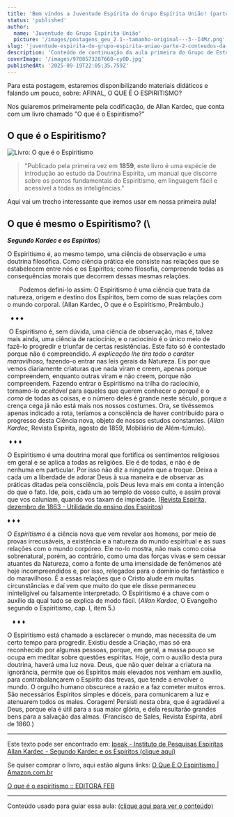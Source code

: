 ```yaml
---
title: 'Bem vindos a Juventude Espírita do Grupo Espírita União! (parte 2 - conteúdos da aula)'
status: 'published'
author:
  name: 'Juventude do Grupo Espírita União'
  picture: '/images/postagens_geu_2.1--tamanho-original---3--I4Mz.png'
slug: 'juventude-espirita-do-grupo-espirita-uniao-parte-2-conteudos-da-aula'
description: 'Conteúdo de continuação da aula primeira do Grupo de Estudos da Juventude de Capanema PA - Grupo Espírita União'
coverImage: '/images/9788573287660-cyOD.jpg'
publishedAt: '2025-09-19T22:05:35.759Z'
---
```


Para esta postagem, estaremos disponibilizando materiais didáticos e falando um pouco, sobre: AFINAL, O QUE É O ESPIRITISMO?

Nos guiaremos primeiramente pela codificação, de Allan Kardec, que conta com um livro chamado "O que é o Espiritismo?"

## O que é o Espiritismo?

![Livro: O que é o Espiritismo](/images/9788573287660-I5OD.jpg)

> "Publicado pela primeira vez em **1859**, este livro é uma espécie de introdução ao estudo da Doutrina Espírita, um manual que discorre sobre os pontos fundamentais do Espiritismo, em linguagem fácil e acessível a todas as inteligências."

Aqui vai um trecho interessante que iremos usar em nossa primeira aula!

## O que é mesmo o Espiritismo? (\
***Segundo Kardec e os Espíritos***)

O Espiritismo é, ao mesmo tempo, uma ciência de observação e uma doutrina filosófica. Como ciência prática ele consiste nas relações que se estabelecem entre nós e os Espíritos; como filosofia, compreende todas as consequências morais que decorrem dessas mesmas relações.

       Podemos defini-lo assim: O Espiritismo é uma ciência que trata da natureza, origem e destino dos Espíritos, bem como de suas relações com o mundo corporal. (Allan Kardec, O que é o Espiritismo, Preâmbulo.)

  ♦ ♦ ♦

 O Espiritismo é, sem dúvida, uma ciência de observação, mas é, talvez mais ainda, uma ciência de raciocínio, e o raciocínio é o único meio de fazê-lo progredir e triunfar de certas resistências. Este fato só é contestado porque não é compreendido. *A explicação lhe tira todo o caráter maravilhoso,* fazendo-o entrar nas leis gerais da Natureza. Eis por que vemos diariamente criaturas que nada viram e creem, apenas porque compreendem, enquanto outras viram e não creem, porque não compreendem. Fazendo entrar o Espiritismo na trilha do raciocínio, tornamo-lo *aceitável* para aqueles que querem conhecer o *porquê* e o *como* de todas as coisas, e o número deles é grande neste século, porque a crença cega já não está mais nos nossos costumes. Ora, se tivéssemos apenas indicado a rota, teríamos a consciência de haver contribuído para o progresso desta Ciência nova, objeto de nossos estudos constantes. (*Allan Kardec,* Revista Espírita, agosto de 1859, Mobiliário de Além-túmulo).

 ♦ ♦ ♦

O Espiritismo é uma doutrina moral que fortifica os sentimentos religiosos em geral e se aplica a todas as religiões. Ele é de todas, e não é de nenhuma em particular. Por isso não diz a ninguém que a troque. Deixa a cada um a liberdade de adorar Deus à sua maneira e de observar as práticas ditadas pela consciência, pois Deus leva mais em conta a intenção do que o fato. Ide, pois, cada um ao templo do vosso culto, e assim provai que vos caluniam, quando vos taxam de impiedade. ([Revista Espírita, dezembro de 1863 - Utilidade do ensino dos Espíritos](https://www.ipeak.net/site/estudo_janela_conteudo.php?origem=5534&&idioma=1)) 

♦ ♦ ♦ 

O *Espiritismo* é a ciência nova que vem revelar aos homens, por meio de provas irrecusáveis, a existência e a natureza do mundo espiritual e as suas relações com o mundo corpóreo. Ele no-lo mostra, não mais como coisa sobrenatural, porém, ao contrário, como uma das forças vivas e sem cessar atuantes da Natureza, como a fonte de uma imensidade de fenômenos até hoje incompreendidos e, por isso, relegados para o domínio do fantástico e do maravilhoso. É a essas relações que o Cristo alude em muitas circunstâncias e daí vem que muito do que ele disse permaneceu ininteligível ou falsamente interpretado. O Espiritismo é a chave com o auxílio da qual tudo se explica de modo fácil. (*Allan Kardec,* O Evangelho segundo o Espiritismo, cap. I, item 5.) 

   ♦ ♦ ♦

O Espiritismo está chamado a esclarecer o mundo, mas ne­cessita de um certo tempo para progredir. Existiu desde a Cria­ção, mas só era reconhecido por algumas pessoas, porque, em geral, a massa pouco se ocupa em meditar sobre questões espíritas. Hoje, com o auxílio desta pura doutrina, haverá uma luz nova. Deus, que não quer deixar a criatura na ignorância, permite que os Espíritos mais elevados nos venham em auxílio, para contrabalançarem o Espírito das trevas, que tende a envolver o mundo. O orgulho humano obscurece a razão e a faz cometer muitos erros. São necessários Espíritos simples e dóceis, para comunicarem a luz e atenuarem todos os males. Coragem! Per­sisti nesta obra, que é agradável a Deus, porque ela é útil para a sua maior glória, e dela resultarão grandes bens para a salva­ção das almas. (Francisco de Sales, Revista Espírita, abril de 1860.)

---

 Este texto pode ser encontrado em: [Ipeak - Instituto de Pesquisas Espíritas Allan Kardec - Segundo Kardec e os Espíritos (clique aqui)](https://www.ipeak.net/site/pt-br/artigo/128/segundo-kardec-e-os-espiritos)

Se quiser comprar o livro, aqui estão alguns links: [O Que E O Espiritismo | Amazon.com.br](https://www.amazon.com.br/Que-Espiritismo-Allan-Kardec/dp/8573281138)

[O que é o espiritismo :: EDITORA FEB](https://www.febeditora.com.br/o-que-e-o-espiritismo)

---

Conteúdo usado para guiar essa aula: [(clique aqui para ver o conteúdo)](https://drive.google.com/drive/folders/1ErGn3OQyhY5pGdCf-wMpIqzM-DRqd8pe?usp=sharing)